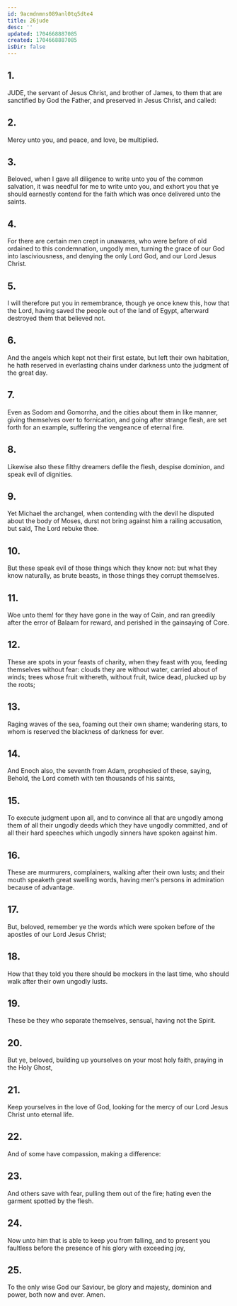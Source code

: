 ```yaml
---
id: 9acmdnmns089anl0tq5dte4
title: 26jude
desc: ''
updated: 1704668887085
created: 1704668887085
isDir: false
---
```

## 1.
JUDE, the servant of Jesus Christ, and brother of James, to them that are sanctified by God the Father, and preserved in Jesus Christ, and called:
## 2.
Mercy unto you, and peace, and love, be multiplied.
## 3.
Beloved, when I gave all diligence to write unto you of the common salvation, it was needful for me to write unto you, and exhort you that ye should earnestly contend for the faith which was once delivered unto the saints.
## 4.
For there are certain men crept in unawares, who were before of old ordained to this condemnation, ungodly men, turning the grace of our God into lasciviousness, and denying the only Lord God, and our Lord Jesus Christ.
## 5.
I will therefore put you in remembrance, though ye once knew this, how that the Lord, having saved the people out of the land of Egypt, afterward destroyed them that believed not.
## 6.
And the angels which kept not their first estate, but left their own habitation, he hath reserved in everlasting chains under darkness unto the judgment of the great day.
## 7.
Even as Sodom and Gomorrha, and the cities about them in like manner, giving themselves over to fornication, and going after strange flesh, are set forth for an example, suffering the vengeance of eternal fire.
## 8.
Likewise also these filthy dreamers defile the flesh, despise dominion, and speak evil of dignities.
## 9.
Yet Michael the archangel, when contending with the devil he disputed about the body of Moses, durst not bring against him a railing accusation, but said, The Lord rebuke thee.
## 10.
But these speak evil of those things which they know not: but what they know naturally, as brute beasts, in those things they corrupt themselves.
## 11.
Woe unto them! for they have gone in the way of Cain, and ran greedily after the error of Balaam for reward, and perished in the gainsaying of Core.
## 12.
These are spots in your feasts of charity, when they feast with you, feeding themselves without fear: clouds they are without water, carried about of winds; trees whose fruit withereth, without fruit, twice dead, plucked up by the roots;
## 13.
Raging waves of the sea, foaming out their own shame; wandering stars, to whom is reserved the blackness of darkness for ever.
## 14.
And Enoch also, the seventh from Adam, prophesied of these, saying, Behold, the Lord cometh with ten thousands of his saints,
## 15.
To execute judgment upon all, and to convince all that are ungodly among them of all their ungodly deeds which they have ungodly committed, and of all their hard speeches which ungodly sinners have spoken against him.
## 16.
These are murmurers, complainers, walking after their own lusts; and their mouth speaketh great swelling words, having men's persons in admiration because of advantage.
## 17.
But, beloved, remember ye the words which were spoken before of the apostles of our Lord Jesus Christ;
## 18.
How that they told you there should be mockers in the last time, who should walk after their own ungodly lusts.
## 19.
These be they who separate themselves, sensual, having not the Spirit.
## 20.
But ye, beloved, building up yourselves on your most holy faith, praying in the Holy Ghost,
## 21.
Keep yourselves in the love of God, looking for the mercy of our Lord Jesus Christ unto eternal life.
## 22.
And of some have compassion, making a difference:
## 23.
And others save with fear, pulling them out of the fire; hating even the garment spotted by the flesh.
## 24.
Now unto him that is able to keep you from falling, and to present you faultless before the presence of his glory with exceeding joy,
## 25.
To the only wise God our Saviour, be glory and majesty, dominion and power, both now and ever. Amen.
